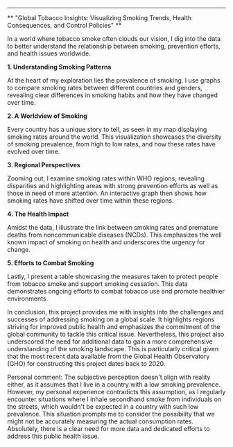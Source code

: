 ---
** "Global Tobacco Insights: Visualizing Smoking Trends, Health Consequences, and Control Policies" **

In a world where tobacco smoke often clouds our vision, I dig into the data to better understand the relationship between smoking, prevention efforts, and health issues worldwide.

**1. Understanding Smoking Patterns**

At the heart of my exploration lies the prevalence of smoking. I use graphs to compare smoking rates between different countries and genders, revealing clear differences in smoking habits and how they have changed over time.

**2. A Worldview of Smoking**

Every country has a unique story to tell, as seen in my map displaying smoking rates around the world. This visualization showcases the diversity of smoking prevalence, from high to low rates, and how these rates have evolved over time.

**3. Regional Perspectives**

Zooming out, I examine smoking rates within WHO regions, revealing disparities and highlighting areas with strong prevention efforts as well as those in need of more attention. An interactive graph then shows how smoking rates have shifted over time within these regions.

**4. The Health Impact**

Amidst the data, I illustrate the link between smoking rates and premature deaths from noncommunicable diseases (NCDs). This emphasizes the well known impact of smoking on health and underscores the urgency for change.

**5. Efforts to Combat Smoking**

Lastly, I present a table showcasing the measures taken to protect people from tobacco smoke and support smoking cessation. This data demonstrates ongoing efforts to combat tobacco use and promote healthier environments. 

In conclusion, this project provides me with insights into the challenges and successes of addressing smoking on a global scale. It highlights regions striving for improved public health and emphasizes the commitment of the global community to tackle this critical issue. Nevertheless, this project also underscored the need for additional data to gain a more comprehensive understanding of the smoking landscape. This is particularly critical given that the most recent data available from the Global Health Observatory (GHO) for constructing this project dates back to 2020.

Personal comment: The subjective perception doesn't align with reality either, as it assumes that I live in a country with a low smoking prevalence. However, my personal experience contradicts this assumption, as I regularly encounter situations where I inhale secondhand smoke from individuals on the streets, which wouldn't be expected in a country with such low prevalence. This situation prompts me to consider the possibility that we might not be accurately measuring the actual consumption rates. Absolutely, there is a clear need for more data and dedicated efforts to address this public health issue.

